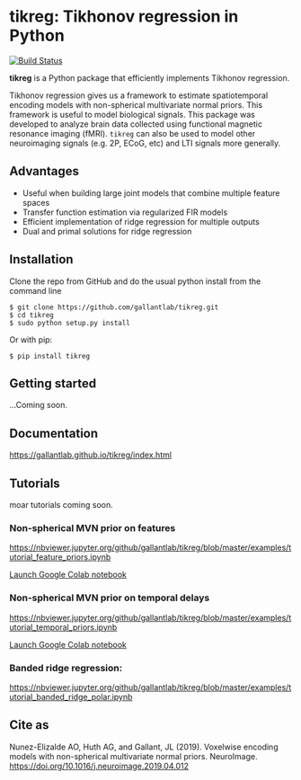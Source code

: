 # tikreg: Tikhonov regression in Python

[![Build Status](https://travis-ci.com/gallantlab/tikreg.svg?token=DG1xpt4Upohy9kdU6zzg&branch=master)](https://travis-ci.com/gallantlab/tikreg)

**tikreg** is a Python package that efficiently implements Tikhonov regression.

Tikhonov regression gives us a framework to estimate spatiotemporal encoding models with non-spherical multivariate normal priors. This framework is useful to model biological signals. This package was developed to analyze brain data collected using functional magnetic resonance imaging (fMRI). `tikreg`  can also be used to model other neuroimaging signals (e.g. 2P, ECoG, etc) and LTI signals more generally.

## Advantages
* Useful when building large joint models that combine multiple feature spaces
* Transfer function estimation via regularized FIR models
* Efficient implementation of ridge regression for multiple outputs
* Dual and primal solutions for ridge regression

## Installation
Clone the repo from GitHub and do the usual python install from the command line

```
$ git clone https://github.com/gallantlab/tikreg.git
$ cd tikreg
$ sudo python setup.py install
```

Or with pip:

```
$ pip install tikreg
```

## Getting started

...Coming soon.

## Documentation

https://gallantlab.github.io/tikreg/index.html

## Tutorials

moar tutorials coming soon.

### Non-spherical MVN prior on features 
https://nbviewer.jupyter.org/github/gallantlab/tikreg/blob/master/examples/tutorial_feature_priors.ipynb

[Launch Google Colab notebook](https://colab.research.google.com/github/gallantlab/tikreg/blob/master/examples/tutorial_feature_priors.ipynb)

### Non-spherical MVN prior on temporal delays
https://nbviewer.jupyter.org/github/gallantlab/tikreg/blob/master/examples/tutorial_temporal_priors.ipynb

[Launch Google Colab notebook](https://colab.research.google.com/github/gallantlab/tikreg/blob/master/examples/tutorial_temporal_priors.ipynb)



### Banded ridge regression:
https://nbviewer.jupyter.org/github/gallantlab/tikreg/blob/master/examples/tutorial_banded_ridge_polar.ipynb


## Cite as
Nunez-Elizalde AO, Huth AG, and Gallant, JL (2019). Voxelwise encoding models with non-spherical multivariate normal priors. NeuroImage. https://doi.org/10.1016/j.neuroimage.2019.04.012

